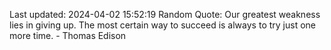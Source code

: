 Last updated: 2024-04-02 15:52:19
Random Quote: Our greatest weakness lies in giving up. The most certain way to succeed is always to try just one more time. - Thomas Edison